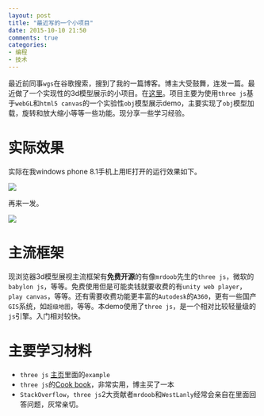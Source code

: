 ```yaml
---
layout: post
title: "最近写的一个小项目"
date: 2015-10-10 21:50
comments: true
categories: 
- 编程
- 技术
---
```

最近前同事`wgs`在谷歌搜索，搜到了我的一篇博客。博主大受鼓舞，连发一篇。最近做了一个实现性的3d模型展示的小项目。在[这里](https://github.com/Fatman13/bim)。项目主要为使用`three js`基于`webGL`和`html5 canvas`的一个实验性`obj`模型展示demo，主要实现了`obj`模型加载，旋转和放大缩小等等一些功能。现分享一些学习经验。

<!--more-->

# 实际效果

实际在我windows phone 8.1手机上用IE打开的运行效果如下。

![](http://i.imgur.com/fPA9Ihw.jpg)

再来一发。

![](http://i.imgur.com/kUoHSWU.jpg)

# 主流框架

现浏览器3d模型展视主流框架有**免费开源**的有像`mrdoob`先生的`three js`，微软的`babylon js`，等等。免费使用但是可能卖钱就要收费的有`unity web player`，`play canvas`，等等。还有需要收费功能更丰富的`Autodesk`的`A360`，更有一些国产`GIS`系统，如`超级地图`，等等。本demo使用了`three js`，是一个相对比较轻量级的`js`引擎。入门相对较快。

# 主要学习材料

- `three js` [主页](http://threejs.org/)里面的`example`
- `three js`的[Cook book](http://www.smartjava.org/content/all-80-recipes-threejs-cookbook-online)，非常实用，博主买了一本
- `StackOverflow`，`three js`2大贡献者`mrdoob`和`WestLanly`经常会亲自在里面回答问题，灰常亲切。
